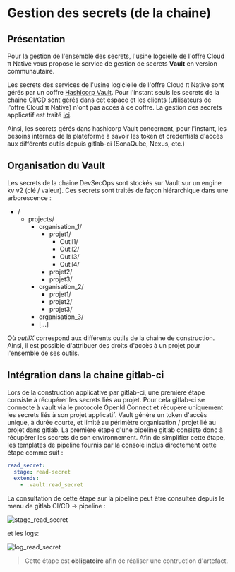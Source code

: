 # Gestion des secrets (de la chaine)

## Présentation

Pour la gestion de l'ensemble des secrets, l'usine logcielle de l'offre Cloud π Native vous propose le service de gestion de secrets **Vault** en version communautaire.

Les secrets des services de l'usine logicielle de l'offre Cloud π Native sont gérés par un coffre [Hashicorp Vault](https://www.vaultproject.io/). Pour l'instant seuls les secrets de la chaine CI/CD sont gérés dans cet espace et les clients (utilisateurs de l'offre Cloud π Native) n'ont pas accès à ce coffre. La gestion des secrets applicatif est traité [ici](/guide/secrets-management).

Ainsi, les secrets gérés dans hashicorp Vault concernent, pour l'instant, les besoins internes de la plateforme à savoir les token et credentials d'accès aux différents outils depuis gitlab-ci (SonaQube, Nexus, etc.)

## Organisation du Vault

Les secrets de la chaine DevSecOps sont stockés sur Vault sur un engine kv v2 (clé / valeur). Ces secrets sont traités de façon hiérarchique dans une arborescence :

  - /
    - projects/
      - organisation_1/
        - projet1/
          - Outil1/
          - Outil2/
          - Outil3/
          - Outil4/
        - projet2/
        - projet3/
      - organisation_2/
        - projet1/
        - projet2/
        - projet3/
      - organisation_3/
      - [...]

Où *outilX* correspond aux différents outils de la chaine de construction. Ainsi, il est possible d'attribuer des droits d'accès à un projet pour l'ensemble de ses outils.

## Intégration dans la chaine gitlab-ci

Lors de la construction applicative par gitlab-ci, une première étape consiste à récupérer les secrets liés au projet. Pour cela gitlab-ci se connecte à vault via le protocole OpenId Connect et récupère uniquement les secrets liés à son projet applicatif. Vault génère un token d'accès unique, à durée courte, et limité au périmètre organisation / projet lié au projet dans gitlab. La première étape d'une pipeline gitlab consiste donc à récupérer les secrets de son environnement. Afin de simplifier cette étape, les templates de pipeline fournis par la console inclus directement cette étape comme suit :

```yaml
read_secret:
  stage: read-secret
  extends:
    - .vault:read_secret
```

La consultation de cette étape sur la pipeline peut être consultée depuis le menu de gitlab CI/CD -> pipeline :

![stage_read_secret](/img/gitlab-ci-read-secrets.png)

et les logs:

![log_read_secret](/img/gitlab-ci-vault.png)

> Cette étape est **obligatoire** afin de réaliser une contruction d'artefact.

